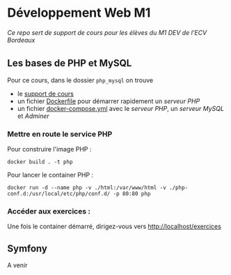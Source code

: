 # Développement Web M1

###### Ce repo sert de support de cours pour les élèves du M1 DEV de l'ECV Bordeaux

## Les bases de PHP et MySQL

Pour ce cours, dans le dossier `php_mysql` on trouve

- le [support de cours](./php_mysql/cours/index.html)
- un fichier [Dockerfile](./php_mysql/Dockerfile) pour démarrer rapidement un *serveur PHP* 
- un fichier [docker-compose.yml](./php_mysql/docker-compose.yml) avec le *serveur PHP*, un *serveur MySQL* et *Adminer*


### Mettre en route le service PHP

Pour construire l'image PHP :
```shell
docker build . -t php
```

Pour lancer le container PHP :
```shell
docker run -d --name php -v ./html:/var/www/html -v ./php-conf.d:/usr/local/etc/php/conf.d/ -p 80:80 php
```

### Accéder aux exercices :

Une fois le container démarré, dirigez-vous vers [http://localhost/exercices](http://localhost/exercices)

## Symfony

A venir


